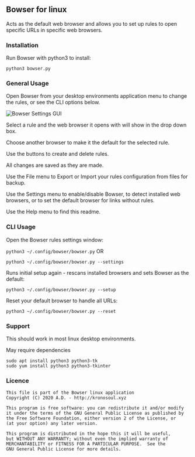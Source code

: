 ## Bowser for linux

Acts as the default web browser and allows you to set up rules to open specific URLs in specific web browsers.

### Installation

Run Bowser with python3 to install:

 ```python3 bowser.py```


### General Usage

Open Bowser from your desktop environments application menu to change the rules, or see the CLI options below.

![Bowser Settings GUI](BowserGUI.png?raw=true "Screenshot of Bowser Settings GUI")

Select a rule and the web browser it opens with will show in the drop down box.

Choose another browser to make it the default for the selected rule.

Use the buttons to create and delete rules.

All changes are saved as they are made.

Use the File menu to Export or Import your rules configuration from files for backup.

Use the Settings menu to enable/disable Bowser, to detect installed web browsers, or to set the default browser for links without rules.

Use the Help menu to find this readme.



### CLI Usage
Open the Bowser rules settings window:

 ```python3 ~/.config/bowser/bowser.py``` OR
 
 ```python3 ~/.config/bowser/bowser.py --settings```

Runs initial setup again - rescans installed browsers and sets Bowser as the default:

 ```python3 ~/.config/bowser/bowser.py --setup```

Reset your default browser to handle all URLs:

 ```python3 ~/.config/bowser/bowser.py --reset```

### Support

This should work in most linux desktop environments.

May require dependencies
```
sudo apt install python3 python3-tk
sudo yum install python3 python3-tkinter
```

### Licence

```
This file is part of the Bowser linux application
Copyright (C) 2020 A.D. - http://kronosoul.xyz
```

```
This program is free software: you can redistribute it and/or modify
it under the terms of the GNU General Public License as published by
the Free Software Foundation, either version 2 of the License, or
(at your option) any later version.

This program is distributed in the hope this it will be useful,
but WITHOUT ANY WARRANTY; without even the implied warranty of
MERCHANTABILITY or FITNESS FOR A PARTICULAR PURPOSE.  See the
GNU General Public License for more details.
```
